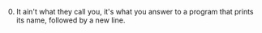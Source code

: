 0. It ain't what they call you, it's what you answer to
	a program that prints its name, followed by a new line.
